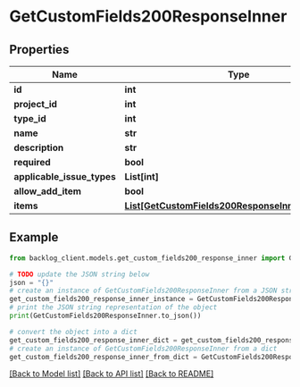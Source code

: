 # GetCustomFields200ResponseInner


## Properties

Name | Type | Description | Notes
------------ | ------------- | ------------- | -------------
**id** | **int** |  | [optional] 
**project_id** | **int** |  | [optional] 
**type_id** | **int** |  | [optional] 
**name** | **str** |  | [optional] 
**description** | **str** |  | [optional] 
**required** | **bool** |  | [optional] 
**applicable_issue_types** | **List[int]** |  | [optional] 
**allow_add_item** | **bool** |  | [optional] 
**items** | [**List[GetCustomFields200ResponseInnerItemsInner]**](GetCustomFields200ResponseInnerItemsInner.md) |  | [optional] 

## Example

```python
from backlog_client.models.get_custom_fields200_response_inner import GetCustomFields200ResponseInner

# TODO update the JSON string below
json = "{}"
# create an instance of GetCustomFields200ResponseInner from a JSON string
get_custom_fields200_response_inner_instance = GetCustomFields200ResponseInner.from_json(json)
# print the JSON string representation of the object
print(GetCustomFields200ResponseInner.to_json())

# convert the object into a dict
get_custom_fields200_response_inner_dict = get_custom_fields200_response_inner_instance.to_dict()
# create an instance of GetCustomFields200ResponseInner from a dict
get_custom_fields200_response_inner_from_dict = GetCustomFields200ResponseInner.from_dict(get_custom_fields200_response_inner_dict)
```
[[Back to Model list]](../README.md#documentation-for-models) [[Back to API list]](../README.md#documentation-for-api-endpoints) [[Back to README]](../README.md)


